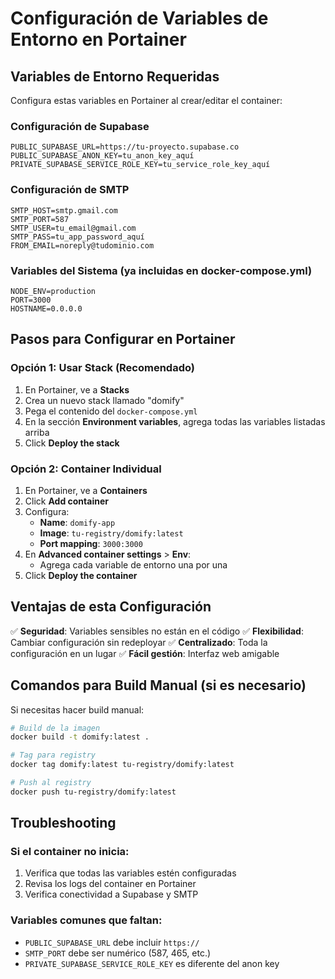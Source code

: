# Configuración de Variables de Entorno en Portainer

## Variables de Entorno Requeridas

Configura estas variables en Portainer al crear/editar el container:

### Configuración de Supabase
```
PUBLIC_SUPABASE_URL=https://tu-proyecto.supabase.co
PUBLIC_SUPABASE_ANON_KEY=tu_anon_key_aquí
PRIVATE_SUPABASE_SERVICE_ROLE_KEY=tu_service_role_key_aquí
```

### Configuración de SMTP
```
SMTP_HOST=smtp.gmail.com
SMTP_PORT=587
SMTP_USER=tu_email@gmail.com
SMTP_PASS=tu_app_password_aquí
FROM_EMAIL=noreply@tudominio.com
```

### Variables del Sistema (ya incluidas en docker-compose.yml)
```
NODE_ENV=production
PORT=3000
HOSTNAME=0.0.0.0
```

## Pasos para Configurar en Portainer

### Opción 1: Usar Stack (Recomendado)
1. En Portainer, ve a **Stacks**
2. Crea un nuevo stack llamado "domify"
3. Pega el contenido del `docker-compose.yml`
4. En la sección **Environment variables**, agrega todas las variables listadas arriba
5. Click **Deploy the stack**

### Opción 2: Container Individual
1. En Portainer, ve a **Containers**
2. Click **Add container**
3. Configura:
   - **Name**: `domify-app`
   - **Image**: `tu-registry/domify:latest`
   - **Port mapping**: `3000:3000`
4. En **Advanced container settings** > **Env**:
   - Agrega cada variable de entorno una por una
5. Click **Deploy the container**

## Ventajas de esta Configuración

✅ **Seguridad**: Variables sensibles no están en el código
✅ **Flexibilidad**: Cambiar configuración sin redeployar
✅ **Centralizado**: Toda la configuración en un lugar
✅ **Fácil gestión**: Interfaz web amigable

## Comandos para Build Manual (si es necesario)

Si necesitas hacer build manual:

```bash
# Build de la imagen
docker build -t domify:latest .

# Tag para registry
docker tag domify:latest tu-registry/domify:latest

# Push al registry
docker push tu-registry/domify:latest
```

## Troubleshooting

### Si el container no inicia:
1. Verifica que todas las variables estén configuradas
2. Revisa los logs del container en Portainer
3. Verifica conectividad a Supabase y SMTP

### Variables comunes que faltan:
- `PUBLIC_SUPABASE_URL` debe incluir `https://`
- `SMTP_PORT` debe ser numérico (587, 465, etc.)
- `PRIVATE_SUPABASE_SERVICE_ROLE_KEY` es diferente del anon key 